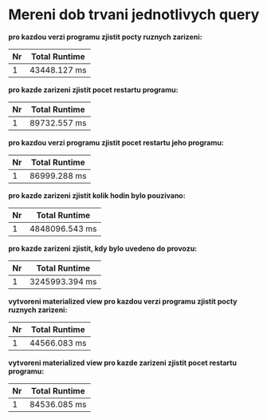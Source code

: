 # Mereni dob trvani jednotlivych query

**pro kazdou verzi programu zjistit pocty ruznych zarizeni:**  

| Nr  |Total Runtime |
| --- | ------------------ |
| 1  | 43448.127 ms        | 

**pro kazde zarizeni zjistit pocet restartu programu:**  

| Nr  |Total Runtime |
| --- | ------------------ |
| 1  | 89732.557 ms        | 

**pro kazdou verzi programu zjistit pocet restartu jeho programu:**

| Nr  |Total Runtime |
| --- | ------------------ |
| 1  | 86999.288 ms        |  

**pro kazde zarizeni zjistit kolik hodin bylo pouzivano:**

| Nr  |Total Runtime |
| --- | ------------------ |
| 1  | 4848096.543 ms      | 

**pro kazde zarizeni zjistit, kdy bylo uvedeno do provozu:**

| Nr  |Total Runtime |
| --- | ------------------ |
| 1  | 3245993.394 ms      | 

**vytvoreni materialized view pro kazdou verzi programu zjistit pocty ruznych zarizeni:**

| Nr  |Total Runtime |
| --- | ------------------ |
| 1  | 44566.083 ms      |

**vytvoreni materialized view pro kazde zarizeni zjistit pocet restartu programu:**  

| Nr  |Total Runtime |
| --- | ------------------ |
| 1  | 84536.085 ms      | 

